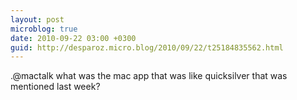 ```yaml
---
layout: post
microblog: true
date: 2010-09-22 03:00 +0300
guid: http://desparoz.micro.blog/2010/09/22/t25184835562.html
---
```

.@mactalk what was the mac app that was like quicksilver that was mentioned last week?
